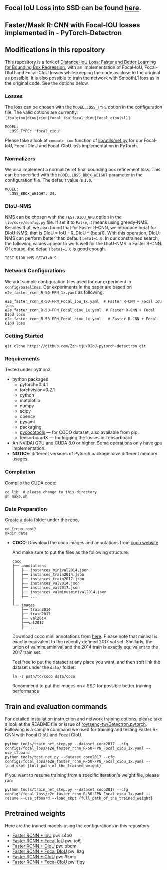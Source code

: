 ## Focal IoU Loss into SSD can be found [here](https://github.com/shsjxzh/Focal-IOU-SSD). 

## Faster/Mask R-CNN with Focal-IOU losses implemented in - PyTorch-Detectron

## Modifications in this repository

This repository is a fork of [Distance-IoU Loss: Faster and Better Learning for Bounding Box Regression](https://github.com/Zzh-tju/DIoU), with an implementation of Focal-IoU, Focal-DIoU and Focal-CIoU losses while keeping the code as close to the original as possible. It is also possible to train the network with SmoothL1 loss as in the original code. See the options below.

### Losses

The loss can be chosen with the `MODEL.LOSS_TYPE` option in the configuration file. The valid options are currently: `[iou|giou|diou|ciou|focal_iou|focal_diou|focal_ciou|sl1]`.

```
MODEL:
  LOSS_TYPE: 'focal_ciou'
```

Please take a look at `compute_iou` function of [lib/utils/net.py](lib/utils/net.py) for our Focal-IoU, Focal-DIoU and Focal-CIoU loss implementation in PyTorch.

### Normalizers

We also implement a normalizer of final bounding box refinement loss. This can be specified with the `MODEL.LOSS_BBOX_WEIGHT` parameter in the configuration file. The default value is `1.0`. 

```
MODEL:
  LOSS_BBOX_WEIGHT: 24.
```

### DIoU-NMS
NMS can be chosen with the `TEST.DIOU_NMS` option in the `lib/core/config.py` file. If set it to `False`, it means using greedy-NMS.
Besides that, we also found that for Faster R-CNN, we introduce beta1 for DIoU-NMS, that is DIoU = IoU - R_DIoU ^ {beta1}. With this operation, DIoU-NMS can perform better than default `beta1=1.0`. In our constrained search, the following values appear to work well for the DIoU-NMS in Faster R-CNN. Of course, the default `beta1=1.0` is good enough.
```
TEST.DIOU_NMS.BETA1=0.9
```

### Network Configurations

We add sample configuration files used for our experiment in `config/baselines`. Our experiments in the paper are based on `e2e_faster_rcnn_R-50-FPN_1x.yaml` as following:

```
e2e_faster_rcnn_R-50-FPN_Focal_iou_1x.yaml  # Faster R-CNN + Focal IoU loss
e2e_faster_rcnn_R-50-FPN_Focal_diou_1x.yaml  # Faster R-CNN + Focal DIoU loss
e2e_faster_rcnn_R-50-FPN_Focal_ciou_1x.yaml   # Faster R-CNN + Focal CIoU loss
```

### Getting Started
```
git clone https://github.com/Zzh-tju/DIoU-pytorch-detectron.git
```

### Requirements

Tested under python3.

- python packages
  - pytorch=0.4.1
  - torchvision=0.2.1
  - cython
  - matplotlib
  - numpy
  - scipy
  - opencv
  - pyyaml
  - packaging
  - [pycocotools](https://github.com/cocodataset/cocoapi)  — for COCO dataset, also available from pip.
  - tensorboardX  — for logging the losses in Tensorboard
- An NVIDAI GPU and CUDA 8.0 or higher. Some operations only have gpu implementation.
- **NOTICE**: different versions of Pytorch package have different memory usages.

### Compilation

Compile the CUDA code:

```
cd lib  # please change to this directory
sh make.sh
```
### Data Preparation

Create a data folder under the repo,

```
cd {repo_root}
mkdir data
```

- **COCO**:
  Download the coco images and annotations from [coco website](http://cocodataset.org/#download).

  And make sure to put the files as the following structure:
  ```
  coco
  ├── annotations
  |   ├── instances_minival2014.json
  │   ├── instances_train2014.json
  │   ├── instances_train2017.json
  │   ├── instances_val2014.json
  │   ├── instances_val2017.json
  │   ├── instances_valminusminival2014.json
  │   ├── ...
  |
  └── images
      ├── train2014
      ├── train2017
      ├── val2014
      ├──val2017
      ├── ...
  ```
  Download coco mini annotations from [here](https://s3-us-west-2.amazonaws.com/detectron/coco/coco_annotations_minival.tgz).
  Please note that minival is exactly equivalent to the recently defined 2017 val set. Similarly, the union of valminusminival and the 2014 train is exactly equivalent to the 2017 train set.

   Feel free to put the dataset at any place you want, and then soft link the dataset under the `data/` folder:

   ```
   ln -s path/to/coco data/coco
   ```

  Recommend to put the images on a SSD for possible better training performance
  
## Train and evaluation commands

For detailed installation instruction and network training options, please take a look at the README file or issue of [roytseng-tw/Detectron.pytorch](https://github.com/roytseng-tw/Detectron.pytorch). Following is a sample command we used for training and testing Faster R-CNN with Focal DIoU and Focal CIoU.

```
python tools/train_net_step.py --dataset coco2017 --cfg configs/focal_loss/e2e_faster_rcnn_R-50-FPN_Focal_ciou_1x.yaml --use_tfboard
python tools/test_net.py --dataset coco2017 --cfg configs/focal_loss/e2e_faster_rcnn_R-50-FPN_Focal_ciou_1x.yaml --load_ckpt {full_path_of_the_trained_weight}
```

If you want to resume training from a specific iteration's weight file, please run:
```
python tools/train_net_step.py --dataset coco2017 --cfg configs/focal_loss/e2e_faster_rcnn_R-50-FPN_Focal_ciou_1x.yaml --resume --use_tfboard --load_ckpt {full_path_of_the_trained_weight}
```

## Pretrained weights

Here are the trained models using the configurations in this repository.

 - [Faster RCNN + IoU](https://pan.baidu.com/s/16kBsRBFRrJNiOB3HIx5tQQ) pw: s4o0
 - [Faster RCNN + Focal IoU](https://pan.baidu.com/s/1UcR7aFlaaiDkmE8YBl47Rg) pw: to6j
 - [Faster RCNN + DIoU](https://pan.baidu.com/s/1xN_OVIEizK5SW1PBtMWDHw) pw: pbqm
 - [Faster RCNN + Focal DIoU](https://pan.baidu.com/s/16kMpXT-RTY3usSp3Gy6dxg) pw: lizg
 - [Faster RCNN + CIoU](https://pan.baidu.com/s/1GiMfJ5NfWV1oTy-f6w5DKQ) pw: 9kmc
 - [Faster RCNN + Focal CIoU](https://pan.baidu.com/s/1DjPQxfKv5t5Np76OavPB0w) pw: fjqy

